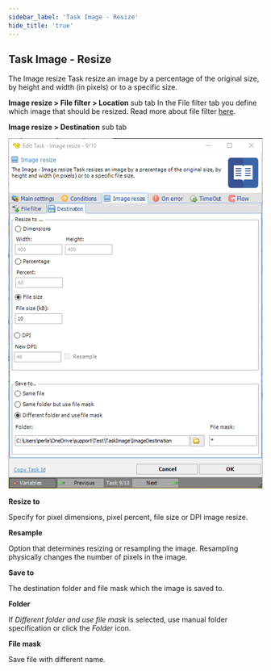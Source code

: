 ```yaml
---
sidebar_label: 'Task Image - Resize'
hide_title: 'true'
---
```


## Task Image - Resize

The Image resize Task resize an image by a percentage of the original size, by height and width (in pixels) or to a specific size.
 
**Image resize > File filter > Location** sub tab
In the File filter tab you define which image that should be resized. Read more about file filter [here](job-tasks-file-filter).
 
**Image resize > Destination** sub tab

![](../../../static/img/taskimageresizedestination.png)

**Resize to**

Specify for pixel dimensions, pixel percent, file size or DPI image resize.
 
**Resample**

Option that determines resizing or resampling the image. Resampling physically changes the number of pixels in the image.
 
**Save to**

The destination folder and file mask which the image is saved to.
 
**Folder**

If *Different folder and use file mask* is selected, use manual folder specification or click the *Folder* icon.
 
**File mask**

Save file with different name.

